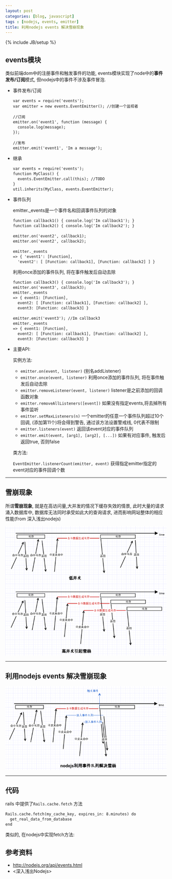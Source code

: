 ```yaml
---
layout: post
categories: [blog, javascript]
tags : [nodejs, events, emitter]
title: 利用nodejs events 解决雪崩现象
---
```

{% include JB/setup %}


## events模块

类似前端dom中的注册事件和触发事件的功能, events模块实现了node中的**事件发布/订阅**模式, 但nodejs中的事件不涉及事件冒泡.


* 事件发布/订阅

      var events = require('events');
      var emitter = new events.EventEmitter(); //创建一个监视者

      //订阅
      emitter.on('event1', function (message) {
        console.log(message);
      });

      //发布
      emitter.emit('event1', 'Im a message');

* 继承

      var events = require('events');
      function MyClass() {
        events.EventEmitter.call(this); //TODO
      }
      util.inherits(MyClass, events.EventEmitter);

* 事件队列

  emitter._events是一个事件名和回调事件队列的对象

      function callback1() { console.log('Im callback1'); }
      function callback2() { console.log('Im callback2'); }

      emitter.on('event2', callback1);
      emitter.on('event2', callback2);

      emitter._events
      => { 'event1': [Function],
        'event2': [ [Function: callback1], [Function: callback2] ] }

  利用once添加的事件队列, 将在事件触发后自动去除

      function callback3() { console.log('Im callback3'); }
      emitter.on('event3', callback3);
      emitter._events
      => { event1: [Function],
        event2: [ [Function: callback1], [Function: callback2] ],
        event3: [Function: callback3] }

      emitter.emit('event3'); //Im callback3
      emitter._events
      => { event1: [Function],
        event2: [ [Function: callback1], [Function: callback2] ],
        event3: [Function: callback3] }




* 主要API:

  实例方法:

  * `emitter.on(event, listener)` (别名addListener)
  * `emitter.once(event, listener)` 利用once添加的事件队列, 将在事件触发后自动去除
  * `emitter.removeListener(event, listener)` listener是之前添加的回调函数对象
  * `emitter.removeAllListeners([event])` 如果没有指定events,将去掉所有事件监听
  * `emitter.setMaxListeners(n)` 一个emitter的任意一个事件队列超过10个回调, (添加第11个)将会得到警告, 通过该方法设置警戒线, 0代表不限制
  * `emitter.listeners(event)` 返回该event对应的事件队列
  * `emitter.emit(event, [arg1], [arg2], [...])` 如果有对应事件, 触发后返回true, 否则false

  类方法:

  `EventEmitter.listenerCount(emitter, event)` 获得指定emitter指定的event对应的事件回调个数

  


---

## 雪崩现象

所谓**雪崩现象**, 就是在高访问量,大并发的情况下缓存失效的情景, 此时大量的请求涌入数据库中, 数据库无法同时承受如此大的查询请求, 进而影响网站整体的相应性能(from 深入浅出nodejs)

<img src="/assets/images/nodejs_events/xuebeng.png" />

---

## 利用nodejs events 解决雪崩现象

<img src="/assets/images/nodejs_events/node_xuebeng.png" />


---

## 代码

rails 中提供了`Rails.cache.fetch` 方法

    Rails.cache.fetch(my_cache_key, expires_in: 8.minutes) do
      get_real_data_from_database
    end

类似的, 在nodejs中实现fetch方法:




## 参考资料

* <http://nodejs.org/api/events.html>
*  <深入浅出Nodejs>
